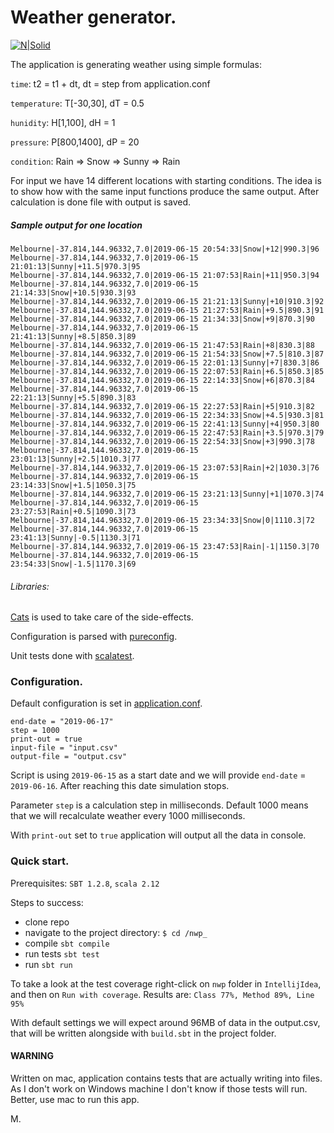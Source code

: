 # Weather generator.

[![N|Solid](https://upload.wikimedia.org/wikipedia/commons/d/d5/Weather_App_Icon_iOS.png)](https://nodesource.com/products/nsolid)

The application is generating weather using simple formulas:

`time`:  t2 = t1 + dt, dt = step from application.conf

`temperature`:  T[-30,30], dT = 0.5

`hunidity`:  H[1,100], dH = 1

`pressure`:  P[800,1400], dP = 20

`condition`:  Rain => Snow => Sunny => Rain

For input we have 14 different locations with starting conditions.
The idea is to show how with the same input functions produce the same output.
After calculation is done file with output is saved.

##### Sample output for one location

```csv
Melbourne|-37.814,144.96332,7.0|2019-06-15 20:54:33|Snow|+12|990.3|96
Melbourne|-37.814,144.96332,7.0|2019-06-15 21:01:13|Sunny|+11.5|970.3|95
Melbourne|-37.814,144.96332,7.0|2019-06-15 21:07:53|Rain|+11|950.3|94
Melbourne|-37.814,144.96332,7.0|2019-06-15 21:14:33|Snow|+10.5|930.3|93
Melbourne|-37.814,144.96332,7.0|2019-06-15 21:21:13|Sunny|+10|910.3|92
Melbourne|-37.814,144.96332,7.0|2019-06-15 21:27:53|Rain|+9.5|890.3|91
Melbourne|-37.814,144.96332,7.0|2019-06-15 21:34:33|Snow|+9|870.3|90
Melbourne|-37.814,144.96332,7.0|2019-06-15 21:41:13|Sunny|+8.5|850.3|89
Melbourne|-37.814,144.96332,7.0|2019-06-15 21:47:53|Rain|+8|830.3|88
Melbourne|-37.814,144.96332,7.0|2019-06-15 21:54:33|Snow|+7.5|810.3|87
Melbourne|-37.814,144.96332,7.0|2019-06-15 22:01:13|Sunny|+7|830.3|86
Melbourne|-37.814,144.96332,7.0|2019-06-15 22:07:53|Rain|+6.5|850.3|85
Melbourne|-37.814,144.96332,7.0|2019-06-15 22:14:33|Snow|+6|870.3|84
Melbourne|-37.814,144.96332,7.0|2019-06-15 22:21:13|Sunny|+5.5|890.3|83
Melbourne|-37.814,144.96332,7.0|2019-06-15 22:27:53|Rain|+5|910.3|82
Melbourne|-37.814,144.96332,7.0|2019-06-15 22:34:33|Snow|+4.5|930.3|81
Melbourne|-37.814,144.96332,7.0|2019-06-15 22:41:13|Sunny|+4|950.3|80
Melbourne|-37.814,144.96332,7.0|2019-06-15 22:47:53|Rain|+3.5|970.3|79
Melbourne|-37.814,144.96332,7.0|2019-06-15 22:54:33|Snow|+3|990.3|78
Melbourne|-37.814,144.96332,7.0|2019-06-15 23:01:13|Sunny|+2.5|1010.3|77
Melbourne|-37.814,144.96332,7.0|2019-06-15 23:07:53|Rain|+2|1030.3|76
Melbourne|-37.814,144.96332,7.0|2019-06-15 23:14:33|Snow|+1.5|1050.3|75
Melbourne|-37.814,144.96332,7.0|2019-06-15 23:21:13|Sunny|+1|1070.3|74
Melbourne|-37.814,144.96332,7.0|2019-06-15 23:27:53|Rain|+0.5|1090.3|73
Melbourne|-37.814,144.96332,7.0|2019-06-15 23:34:33|Snow|0|1110.3|72
Melbourne|-37.814,144.96332,7.0|2019-06-15 23:41:13|Sunny|-0.5|1130.3|71
Melbourne|-37.814,144.96332,7.0|2019-06-15 23:47:53|Rain|-1|1150.3|70
Melbourne|-37.814,144.96332,7.0|2019-06-15 23:54:33|Snow|-1.5|1170.3|69
```

###### Libraries:
[Cats](https://typelevel.org/cats/) is used to take care of the side-effects.

Configuration is parsed with [pureconfig](https://pureconfig.github.io).

Unit tests done with [scalatest](http://www.scalatest.org).


### Configuration.

Default configuration is set in [application.conf](https://github.com/DanyMariaLee/nwp_/blob/master/src/main/resources/application.conf).
```csv
end-date = "2019-06-17"
step = 1000
print-out = true
input-file = "input.csv"
output-file = "output.csv"
```

Script is using `2019-06-15` as a start date and we will provide `end-date` = `2019-06-16`. After reaching this date simulation stops.

Parameter `step` is a calculation step in milliseconds. Default 1000 means that we will recalculate weather every 1000 milliseconds.

With `print-out` set to `true` application will output all the data in console.

### Quick start.
Prerequisites: `SBT 1.2.8`, `scala 2.12`

Steps to success:
- clone repo
- navigate to the project directory: `$ cd /nwp_`
- compile `sbt compile`
- run tests `sbt test`
- run `sbt run`

To take a look at the test coverage right-click on `nwp` folder in `IntellijIdea`, and then on `Run with coverage`.
Results are: `Class 77%, Method 89%, Line 95%`

With default settings we will expect around 96MB of data in the output.csv, that will be written alongside with `build.sbt` in the project folder.

#### WARNING
Written on mac, application contains tests that are actually writing into files. As I don't work on Windows machine I don't know if those tests will run. Better, use mac to run this app.

M.
